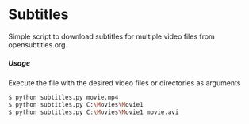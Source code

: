 # Subtitles

Simple script to download subtitles for multiple video files from opensubtitles.org.
##### Usage
Execute the file with the desired video files or directories as arguments
```sh
$ python subtitles.py movie.mp4
$ python subtitles.py C:\Movies\Movie1
$ python subtitles.py C:\Movies\Movie1 movie.avi
```
